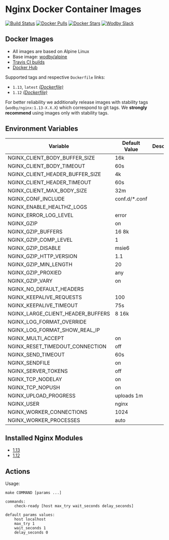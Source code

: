 # Nginx Docker Container Images

[![Build Status](https://travis-ci.org/wodby/nginx.svg?branch=master)](https://travis-ci.org/wodby/nginx)
[![Docker Pulls](https://img.shields.io/docker/pulls/wodby/nginx.svg)](https://hub.docker.com/r/wodby/nginx)
[![Docker Stars](https://img.shields.io/docker/stars/wodby/nginx.svg)](https://hub.docker.com/r/wodby/nginx)
[![Wodby Slack](http://slack.wodby.com/badge.svg)](http://slack.wodby.com)

## Docker Images

* All images are based on Alpine Linux
* Base image: [wodby/alpine](https://github.com/wodby/alpine)
* [Travis CI builds](https://travis-ci.org/wodby/nginx) 
* [Docker Hub](https://hub.docker.com/r/wodby/nginx)

Supported tags and respective `Dockerfile` links:

* `1.13`, `latest` [_(Dockerfile)_](https://github.com/wodby/nginx/tree/master/Dockerfile)
* `1.12` [_(Dockerfile)_](https://github.com/wodby/nginx/tree/master/Dockerfile)

For better reliability we additionally release images with stability tags (`wodby/nginx:1.13-X.X.X`) which correspond to git tags. We **strongly recommend** using images only with stability tags. 

## Environment Variables

| Variable                          | Default Value | Description |
| --------------------------------- | ------------- | ----------- |
| NGINX_CLIENT_BODY_BUFFER_SIZE     | 16k           |             |
| NGINX_CLIENT_BODY_TIMEOUT         | 60s           |             |
| NGINX_CLIENT_HEADER_BUFFER_SIZE   | 4k            |             |
| NGINX_CLIENT_HEADER_TIMEOUT       | 60s           |             |
| NGINX_CLIENT_MAX_BODY_SIZE        | 32m           |             |
| NGINX_CONF_INCLUDE                | conf.d/*.conf |             |
| NGINX_ENABLE_HEALTHZ_LOGS         |               |             |
| NGINX_ERROR_LOG_LEVEL             | error         |             |
| NGINX_GZIP                        | on            |             |
| NGINX_GZIP_BUFFERS                | 16 8k         |             |
| NGINX_GZIP_COMP_LEVEL             | 1             |             |
| NGINX_GZIP_DISABLE                | msie6         |             |
| NGINX_GZIP_HTTP_VERSION           | 1.1           |             |
| NGINX_GZIP_MIN_LENGTH             | 20            |             |
| NGINX_GZIP_PROXIED                | any           |             |
| NGINX_GZIP_VARY                   | on            |             |
| NGINX_NO_DEFAULT_HEADERS          |               |             |
| NGINX_KEEPALIVE_REQUESTS          | 100           |             |
| NGINX_KEEPALIVE_TIMEOUT           | 75s           |             |
| NGINX_LARGE_CLIENT_HEADER_BUFFERS | 8 16k         |             |
| NGINX_LOG_FORMAT_OVERRIDE         |               |             |
| NGINX_LOG_FORMAT_SHOW_REAL_IP     |               |             |
| NGINX_MULTI_ACCEPT                | on            |             |
| NGINX_RESET_TIMEDOUT_CONNECTION   | off           |             |
| NGINX_SEND_TIMEOUT                | 60s           |             |
| NGINX_SENDFILE                    | on            |             |
| NGINX_SERVER_TOKENS               | off           |             |
| NGINX_TCP_NODELAY                 | on            |             |
| NGINX_TCP_NOPUSH                  | on            |             |
| NGINX_UPLOAD_PROGRESS             | uploads 1m    |             |
| NGINX_USER                        | nginx         |             |
| NGINX_WORKER_CONNECTIONS          | 1024          |             |
| NGINX_WORKER_PROCESSES            | auto          |             |

## Installed Nginx Modules

* [1.13](https://raw.githubusercontent.com/wodby/nginx/master/tests/nginx_modules)
* [1.12](https://raw.githubusercontent.com/wodby/nginx/master/tests/nginx_modules)

## Actions

Usage:
```
make COMMAND [params ...]

commands:
    check-ready [host max_try wait_seconds delay_seconds]
 
default params values:
    host localhost
    max_try 1
    wait_seconds 1
    delay_seconds 0
```
